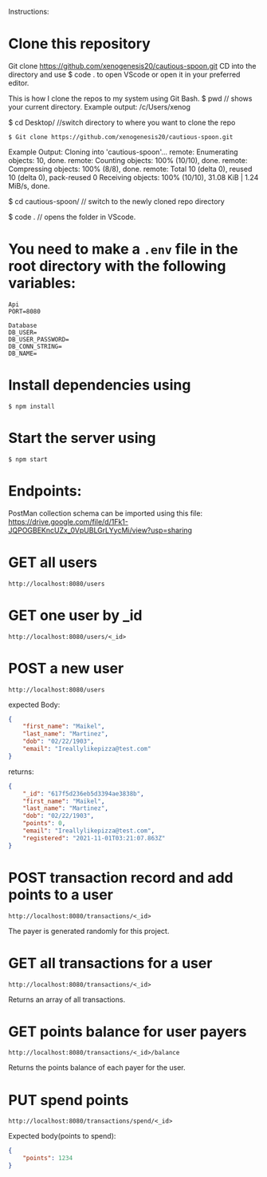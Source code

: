 Instructions: 

# Clone this repository
Git clone https://github.com/xenogenesis20/cautious-spoon.git
CD into the directory and use $ code .  to open VScode or open it in your preferred editor. 

This is how I clone the repos to my system using Git Bash. 
$ pwd    // shows your current directory. 
Example output: /c/Users/xenog

$ cd Desktop/     //switch directory to where you want to clone the repo
```
$ Git clone https://github.com/xenogenesis20/cautious-spoon.git 
```
Example Output: 
Cloning into 'cautious-spoon'...
remote: Enumerating objects: 10, done.
remote: Counting objects: 100% (10/10), done.
remote: Compressing objects: 100% (8/8), done.
remote: Total 10 (delta 0), reused 10 (delta 0), pack-reused 0
Receiving objects: 100% (10/10), 31.08 KiB | 1.24 MiB/s, done.


$ cd cautious-spoon/    // switch to the newly cloned repo directory

$ code .    // opens the folder in VScode. 


# You need to make a `.env` file in the root directory with the following variables:
```
Api
PORT=8080

Database
DB_USER=
DB_USER_PASSWORD=
DB_CONN_STRING=
DB_NAME=
```


# Install dependencies using
```
$ npm install
```
# Start the server using 
```
$ npm start
```
# Endpoints: 
PostMan collection schema can be imported using this file:
https://drive.google.com/file/d/1Fk1-JQPOGBEKncUZx_0VpUBLGrLYycMi/view?usp=sharing

# GET all users
```
http://localhost:8080/users
```
# GET one user by _id
```
http://localhost:8080/users/<_id>
```
# POST a new user
```
http://localhost:8080/users
```
expected Body:
```json
{
    "first_name": "Maikel",
    "last_name": "Martinez",
    "dob": "02/22/1903",
    "email": "Ireallylikepizza@test.com"
}
```
returns:
```json
{
    "_id": "617f5d236eb5d3394ae3838b",
    "first_name": "Maikel",
    "last_name": "Martinez",
    "dob": "02/22/1903",
    "points": 0,
    "email": "Ireallylikepizza@test.com",
    "registered": "2021-11-01T03:21:07.863Z"
}
```
# POST transaction record and add points to a user
```
http://localhost:8080/transactions/<_id>
```
The payer is generated randomly for this project.

# GET all transactions for a user
```
http://localhost:8080/transactions/<_id>
```
Returns an array of all transactions.

# GET points balance for user payers
```
http://localhost:8080/transactions/<_id>/balance
```
Returns the points balance of each payer for the user.

# PUT spend points
```
http://localhost:8080/transactions/spend/<_id>
```
Expected body(points to spend): 
```json
{
    "points": 1234
}
```
